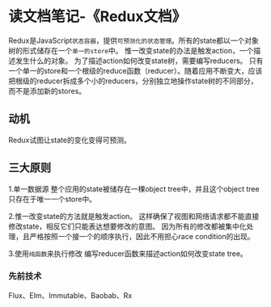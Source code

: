 # 读文档笔记-《Redux文档》

Redux是JavaScript`状态容器`，提供`可预测化的状态管理`。所有的state都以一个对象树的形式储存在一个`单一的store`中。
惟一改变state的办法是触发action，一个描述发生什么的对象。
为了描述action如何改变state树，需要编写reducers。
只有一个单一的store和一个根级的reduce函数（reducer）。随着应用不断变大，应该把根级的reducer拆成多个小的reducers，分别独立地操作state树的不同部分，而不是添加新的stores。

## 动机
Redux试图让state的变化变得可预测。


## 三大原则
1.单一数据源
整个应用的state被储存在一棵object tree中，并且这个object tree只存在于唯一一个store中。

2.惟一改变state的方法就是触发action。
这样确保了视图和网络请求都不能直接修改state，相反它们只能表达想要修改的意图。
因为所有的修改都被集中化处理，且严格按照一个接一个的顺序执行，因此不用担心race condition的出现。

3.使用`纯函数`来执行修改
编写reducer函数来描述action如何改变state tree。


### 先前技术
Flux、Elm、Immutable、Baobab、Rx















































